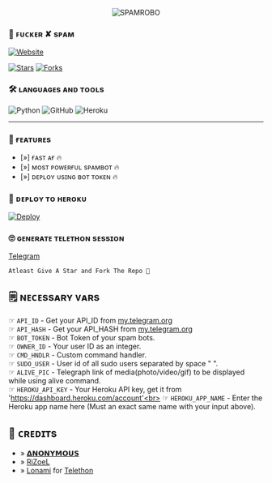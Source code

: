 <p align="center">
  <img src="https://telegra.ph/file/7bd111132fce009e4605e.jpg" alt="SPAMROBO">
</p>

### 🥵 ꜰᴜᴄᴋᴇʀ ✘ sᴘᴀᴍ​
  <a href="https://github.com/AnonymousBoy1025"><img alt="Website" src="https://img.shields.io/badge/𝝙𝗡𝗢𝗡𝗬𝗠𝗢𝗨𝗦-blue"></a>
 
[![Stars](https://img.shields.io/github/stars/AnonymousBoy1025/SpamRobo?style=social)](https://github.com/AnonymousBoy1025/SpamRobo/stargazers)
  [![Forks](https://img.shields.io/github/forks/AnonymousBoy1025/SpamRobo?style=social)](https://github.com/AnonymousBoy1025/SpamRobo/fork)

### 🛠️ ʟᴀɴɢᴜᴀɢᴇs ᴀɴᴅ ᴛᴏᴏʟs

  ![Python](https://img.shields.io/badge/Python-3776AB?style=for-the-badge&logo=python&logoColor=white)
  ![GitHub](https://img.shields.io/badge/GitHub-100000?style=for-the-badge&logo=github&logoColor=white)
  ![Heroku](https://img.shields.io/badge/Heroku-430098?style=for-the-badge&logo=heroku&logoColor=white)

----
 
### 🤤 ғᴇᴀᴛᴜʀᴇs

- [»] ғᴀsᴛ ᴀғ 🔥
- [»] ᴍᴏsᴛ ᴩᴏᴡᴇʀғᴜʟ sᴩᴀᴍʙᴏᴛ 🔥
- [»] ᴅᴇᴩʟᴏʏ ᴜsɪɴɢ ʙᴏᴛ ᴛᴏᴋᴇɴ 🔥

### 🚀 ᴅᴇᴘʟᴏʏ ᴛᴏ ʜᴇʀᴏᴋᴜ
  
  [![Deploy](https://www.herokucdn.com/deploy/button.svg)](https://heroku.com/deploy?template=https://github.com/sumitissu/SpamRobo)


### 🙄 ɢᴇɴᴇʀᴀᴛᴇ ᴛᴇʟᴇᴛʜᴏɴ sᴇssɪᴏɴ
  
  [Telegram](https://telegram.me/BotFather)

```
Atleast Give A Star and Fork The Repo 🖤
```

## 🗒️ ɴᴇᴄᴇssᴀʀʏ ᴠᴀʀs

☞ `API_ID` - Get your API_ID from [my.telegram.org](https://my.telegram.org/apps)<br>
☞ `API_HASH` - Get your API_HASH from [my.telegram.org](https://my.telegram.org/apps)<br>
☞ `BOT_TOKEN` - Bot Token of your spam bots.<br>
☞ `OWNER_ID` - Your user ID as an integer.<br>
☞ `CMD_HNDLR` - Custom command handler.<br>
☞ `SUDO_USER` - User id of all sudo users separated by space " ".<br>
☞ `ALIVE_PIC` - Telegraph link of media(photo/video/gif) to be displayed while using alive command.<br>
☞ `HEROKU_API_KEY` - Your Heroku API key, get it from 'https://dashboard.heroku.com/account'<br>
☞ `HEROKU_APP_NAME` - Enter the Heroku app name here (Must an exact same name with your input above).<br>


## 💖 ᴄʀᴇᴅɪᴛs
- » [𝝙𝗡𝗢𝗡𝗬𝗠𝗢𝗨𝗦](https://github.com/AnonymousBoy1025)
- » [RiZoeL](https://github.com/MrRizoel)
- » [Lonami](https://github.com/LonamiWebs/) for [Telethon](https://github.com/LonamiWebs/Telethon)

